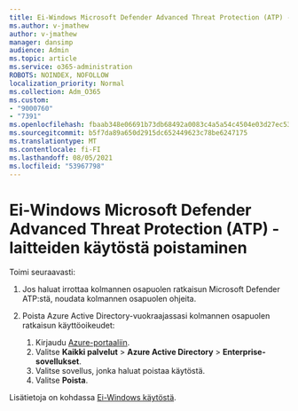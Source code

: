 ```yaml
---
title: Ei-Windows Microsoft Defender Advanced Threat Protection (ATP) -laitteiden käytöstä poistaminen
ms.author: v-jmathew
author: v-jmathew
manager: dansimp
audience: Admin
ms.topic: article
ms.service: o365-administration
ROBOTS: NOINDEX, NOFOLLOW
localization_priority: Normal
ms.collection: Adm_O365
ms.custom:
- "9000760"
- "7391"
ms.openlocfilehash: fbaab348e06691b73db68492a0083c4a5a54c4504e03d27ec53f2a9f5047266d
ms.sourcegitcommit: b5f7da89a650d2915dc652449623c78be6247175
ms.translationtype: MT
ms.contentlocale: fi-FI
ms.lasthandoff: 08/05/2021
ms.locfileid: "53967798"
---
```

# <a name="offboard-non-windows-devices-from-microsoft-defender-advanced-threat-protection-atp"></a>Ei-Windows Microsoft Defender Advanced Threat Protection (ATP) -laitteiden käytöstä poistaminen

Toimi seuraavasti:

1. Jos haluat irrottaa kolmannen osapuolen ratkaisun Microsoft Defender ATP:stä, noudata kolmannen osapuolen ohjeita.
2. Poista Azure Active Directory-vuokraajassasi kolmannen osapuolen ratkaisun käyttöoikeudet:

    1. Kirjaudu [Azure-portaaliin](https://go.microsoft.com/fwlink/?linkid=2125612).
    1. Valitse **Kaikki palvelut**  >  **Azure Active Directory**  >  **Enterprise-sovellukset**.
    1. Valitse sovellus, jonka haluat poistaa käytöstä.
    1. Valitse **Poista**.

Lisätietoja on kohdassa [Ei-Windows käytöstä](https://go.microsoft.com/fwlink/?linkid=2143630).
